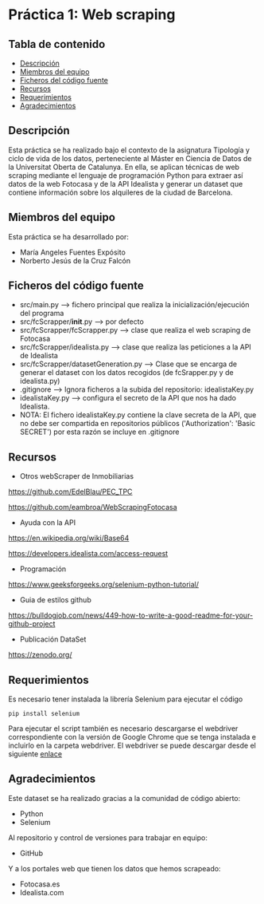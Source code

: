 # Práctica 1: Web scraping

## Tabla de contenido
* [Descripción](#descripcion)
* [Miembros del equipo](#miembros-del-equipo)
* [Ficheros del código fuente](#ficheros-del-codigo-fuente)
* [Recursos](#recursos)
* [Requerimientos](#requerimientos)
* [Agradecimientos](#agradecimientos)

## Descripción
Esta práctica se ha realizado bajo el contexto de la asignatura Tipología y ciclo de vida de los datos, perteneciente al Máster en Ciencia de Datos de la Universitat Oberta de Catalunya. En ella, se aplican técnicas de web scraping mediante el lenguaje de programación Python para extraer así datos de la web Fotocasa y de la API Idealista y generar un dataset que contiene información sobre los alquileres de la ciudad de Barcelona.

## Miembros del equipo
Esta práctica se ha desarrollado por:
* María Angeles Fuentes Expósito
* Norberto Jesús de la Cruz Falcón
## Ficheros del código fuente
* src/main.py --> fichero principal que realiza la inicialización/ejecución del programa
* src/fcScrapper/__init__.py --> por defecto
* src/fcScrapper/fcScrapper.py --> clase que realiza el web scraping de Fotocasa
* src/fcScrapper/idealista.py --> clase que realiza las peticiones a la API de Idealista
* src/fcScrapper/datasetGeneration.py --> Clase que se encarga de generar el dataset con los datos recogidos (de fcSrapper.py y de idealista.py)
* .gitignore --> Ignora ficheros a la subida del repositorio: idealistaKey.py
* idealistaKey.py --> configura el secreto de la API que nos ha dado Idealista. 
* NOTA: El fichero idealistaKey.py contiene la clave secreta de la API, que no debe ser compartida en repositorios públicos ('Authorization': 'Basic SECRET') por esta razón se incluye en .gitignore

## Recursos

* Otros webScraper de Inmobiliarias

https://github.com/EdelBlau/PEC_TPC

https://github.com/eambroa/WebScrapingFotocasa

* Ayuda con la API

https://en.wikipedia.org/wiki/Base64

https://developers.idealista.com/access-request

* Programación

https://www.geeksforgeeks.org/selenium-python-tutorial/

* Guia de estilos github

https://bulldogjob.com/news/449-how-to-write-a-good-readme-for-your-github-project

* Publicación DataSet

https://zenodo.org/



## Requerimientos
Es necesario tener instalada la librería Selenium para ejecutar el código
```
pip install selenium
```
Para ejecutar el script también es necesario descargarse el webdriver correspondiente con la
versión de Google Chrome que se tenga instalada e incluirlo en la carpeta webdriver. El webdriver
se puede descargar desde el siguiente <a href="https://chromedriver.chromium.org/downloads">enlace</a>

## Agradecimientos
Este dataset se ha realizado gracias a la comunidad de código abierto:
* Python
* Selenium

Al repositorio y control de versiones para trabajar en equipo:
* GitHub

Y a los portales web que tienen los datos que hemos scrapeado:
* Fotocasa.es
* Idealista.com
